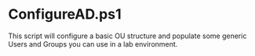 # ConfigureAD.ps1

This script will configure a basic OU structure and populate some generic Users and Groups you can use in a lab environment.
